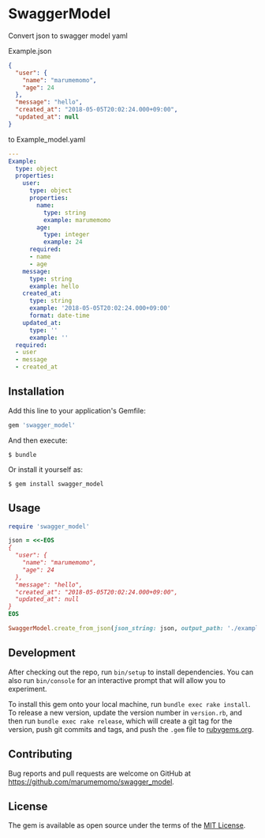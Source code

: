 # SwaggerModel

Convert json to swagger model yaml

Example.json
```json
{
  "user": {
    "name": "marumemomo",
    "age": 24
  },
  "message": "hello",
  "created_at": "2018-05-05T20:02:24.000+09:00",
  "updated_at": null
}

```

to Example_model.yaml
```yaml
---
Example:
  type: object
  properties:
    user:
      type: object
      properties:
        name:
          type: string
          example: marumemomo
        age:
          type: integer
          example: 24
      required:
      - name
      - age
    message:
      type: string
      example: hello
    created_at:
      type: string
      example: '2018-05-05T20:02:24.000+09:00'
      format: date-time
    updated_at:
      type: ''
      example: ''
  required:
  - user
  - message
  - created_at
```

## Installation

Add this line to your application's Gemfile:

```ruby
gem 'swagger_model'
```

And then execute:

    $ bundle

Or install it yourself as:

    $ gem install swagger_model

## Usage

```ruby
require 'swagger_model'

json = <<-EOS
{
  "user": {
    "name": "marumemomo",
    "age": 24
  },
  "message": "hello",
  "created_at": "2018-05-05T20:02:24.000+09:00",
  "updated_at": null
}
EOS

SwaggerModel.create_from_json(json_string: json, output_path: './example/output/', response_name: "ExampleResponse")
```

## Development

After checking out the repo, run `bin/setup` to install dependencies. You can also run `bin/console` for an interactive prompt that will allow you to experiment.

To install this gem onto your local machine, run `bundle exec rake install`. To release a new version, update the version number in `version.rb`, and then run `bundle exec rake release`, which will create a git tag for the version, push git commits and tags, and push the `.gem` file to [rubygems.org](https://rubygems.org).

## Contributing

Bug reports and pull requests are welcome on GitHub at https://github.com/marumemomo/swagger_model.

## License

The gem is available as open source under the terms of the [MIT License](https://opensource.org/licenses/MIT).
